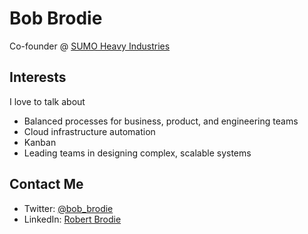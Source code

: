 # Bob Brodie
Co-founder @ [SUMO Heavy Industries](https://www.sumoheavy.com)

## Interests
I love to talk about
- Balanced processes for business, product, and engineering teams
- Cloud infrastructure automation
- Kanban
- Leading teams in designing complex, scalable systems

## Contact Me
- Twitter: [@bob_brodie](https://twitter.com/bob_brodie)
- LinkedIn: [Robert Brodie](https://www.linkedin.com/in/rbrodie/)
